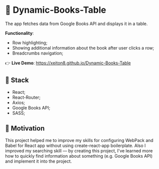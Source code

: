 # 📜 Dynamic-Books-Table
The app fetches data from Google Books API and displays it in a table. 

 **Functionality**:
 + Row highlighting;
 + Showing additional information about the book after user clicks a row;
 + Breadcrumbs navigation;

👉 **Live Demo**: https://xeiton8.github.io/Dynamic-Books-Table

## 🚀 Stack
+ React;
+ React-Router; 
+ Axios; 
+ Google Books API;
+ SASS;

## 🌠 Motivation

This project helped me to improve my skills for configuring WebPack and Babel for React app without using create-react-app boilerplate. Also I improved my searching skill — by creating this project, I've learned more how to quickly find information about something (e.g. Google Books API) and implement it into the project.  

